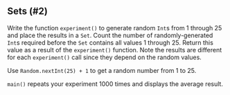 ## Sets (#2)

Write the function `experiment()` to generate random `Int`s from 1 through 25
and place the results in a `Set`. Count the number of randomly-generated
`Int`s required before the `Set` contains all values 1 through 25. Return this
value as a result of the `experiment()` function. Note the results are
different for each `experiment()` call since they depend on the random values.

Use `Random.nextInt(25) + 1` to get a random number from 1 to 25.

`main()` repeats your experiment 1000 times and displays the average result.

